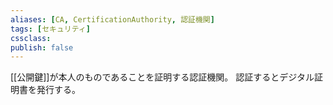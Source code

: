 ```yaml
---
aliases: [CA, CertificationAuthority, 認証機関]
tags: [セキュリティ]
cssclass:
publish: false
---
```

[[公開鍵]]が本人のものであることを証明する認証機関。
認証するとデジタル証明書を発行する。